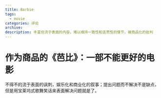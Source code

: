 ```yaml
---
title: Barbie
tags:
  - movie
categories: 评论
archive:
description: 丰富但流于表面的内容，难以维持一致性和连贯性的情节，被商品化的批判
---
```


# 作为商品的《芭比》：一部不能更好的电影

不得不的流于表面的讽刺，娱乐化和商业化的叙事；提出问题而不解决不是缺点，但是用宝莱坞式歌舞笑话来表面解决问题就是了。
